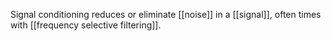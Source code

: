 Signal conditioning reduces or eliminate [[noise]] in a [[signal]], often times with [[frequency selective filtering]].